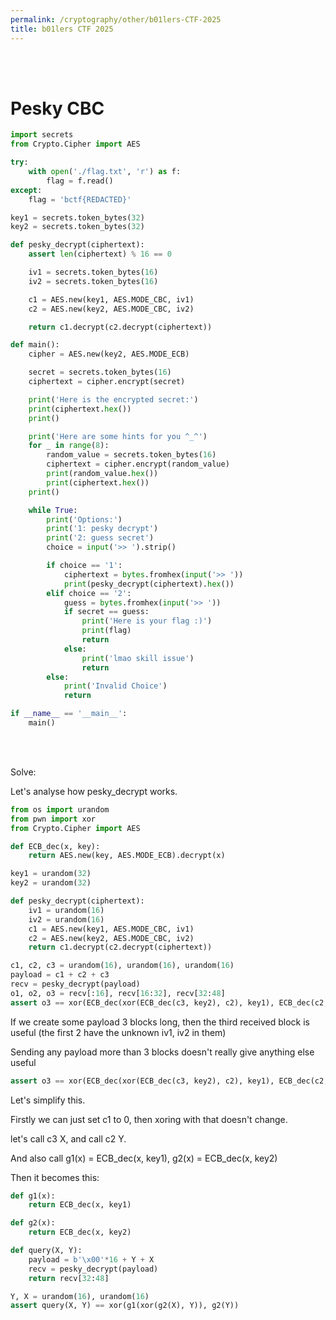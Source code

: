 ```yaml
---
permalink: /cryptography/other/b01lers-CTF-2025
title: b01lers CTF 2025
---
```


<br>

<br>



# Pesky CBC

```python
import secrets
from Crypto.Cipher import AES

try:
    with open('./flag.txt', 'r') as f:
        flag = f.read()
except:
    flag = 'bctf{REDACTED}'

key1 = secrets.token_bytes(32)
key2 = secrets.token_bytes(32)

def pesky_decrypt(ciphertext):
    assert len(ciphertext) % 16 == 0

    iv1 = secrets.token_bytes(16)
    iv2 = secrets.token_bytes(16)

    c1 = AES.new(key1, AES.MODE_CBC, iv1)
    c2 = AES.new(key2, AES.MODE_CBC, iv2)

    return c1.decrypt(c2.decrypt(ciphertext))

def main():
    cipher = AES.new(key2, AES.MODE_ECB)

    secret = secrets.token_bytes(16)
    ciphertext = cipher.encrypt(secret)

    print('Here is the encrypted secret:')
    print(ciphertext.hex())
    print()

    print('Here are some hints for you ^_^')
    for _ in range(8):
        random_value = secrets.token_bytes(16)
        ciphertext = cipher.encrypt(random_value)
        print(random_value.hex())
        print(ciphertext.hex())
    print()

    while True:
        print('Options:')
        print('1: pesky decrypt')
        print('2: guess secret')
        choice = input('>> ').strip()

        if choice == '1':
            ciphertext = bytes.fromhex(input('>> '))
            print(pesky_decrypt(ciphertext).hex())
        elif choice == '2':
            guess = bytes.fromhex(input('>> '))
            if secret == guess:
                print('Here is your flag :)')
                print(flag)
                return
            else:
                print('lmao skill issue')
                return
        else:
            print('Invalid Choice')
            return

if __name__ == '__main__':
    main()
```

<br>

<br>


Solve:

Let's analyse how pesky_decrypt works. 

```python
from os import urandom
from pwn import xor
from Crypto.Cipher import AES

def ECB_dec(x, key):
    return AES.new(key, AES.MODE_ECB).decrypt(x)

key1 = urandom(32)
key2 = urandom(32)

def pesky_decrypt(ciphertext):
    iv1 = urandom(16)
    iv2 = urandom(16)
    c1 = AES.new(key1, AES.MODE_CBC, iv1)
    c2 = AES.new(key2, AES.MODE_CBC, iv2)
    return c1.decrypt(c2.decrypt(ciphertext))

c1, c2, c3 = urandom(16), urandom(16), urandom(16)
payload = c1 + c2 + c3
recv = pesky_decrypt(payload)
o1, o2, o3 = recv[:16], recv[16:32], recv[32:48]
assert o3 == xor(ECB_dec(xor(ECB_dec(c3, key2), c2), key1), ECB_dec(c2, key2), c1) 
```


If we create some payload 3 blocks long, then the third received block is useful (the first 2 have the unknown iv1, iv2 in them)

Sending any payload more than 3 blocks doesn't really give anything else useful

```python
assert o3 == xor(ECB_dec(xor(ECB_dec(c3, key2), c2), key1), ECB_dec(c2, key2), c1)
```

Let's simplify this. 

Firstly we can just set c1 to 0, then xoring with that doesn't change.

let's call c3 X, and call c2 Y. 

And also call g1(x) = ECB_dec(x, key1), g2(x) = ECB_dec(x, key2)

Then it becomes this:

```python
def g1(x):
    return ECB_dec(x, key1)

def g2(x):
    return ECB_dec(x, key2)

def query(X, Y):
    payload = b'\x00'*16 + Y + X
    recv = pesky_decrypt(payload)
    return recv[32:48]

Y, X = urandom(16), urandom(16)
assert query(X, Y) == xor(g1(xor(g2(X), Y)), g2(Y)) 
```
